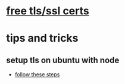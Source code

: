 # [free tls/ssl certs](https://letsencrypt.org/)

# tips and tricks
## setup tls on ubuntu with node
  - [follow these steps](https://www.digitalocean.com/community/tutorials/how-to-set-up-a-node-js-application-for-production-on-ubuntu-16-04)
